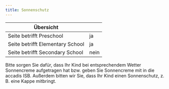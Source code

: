 ```yaml
---
title: Sonnenschutz
---
```

| Übersicht | |
| --- | --- |
| Seite betrifft Preschool | ja |
| Seite betrifft Elementary School | ja |
| Seite betrifft Secondary School | nein |

Bitte sorgen Sie dafür, dass Ihr Kind bei entsprechendem Wetter Sonnencreme aufgetragen hat bzw. geben Sie Sonnencreme mit in die accadis ISB. Außerdem bitten wir Sie, dass Ihr Kind einen Sonnenschutz, z. B. eine Kappe mitbringt.

